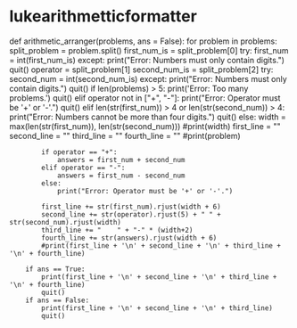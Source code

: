 # lukearithmetticformatter
def arithmetic_arranger(problems, ans = False):
    for problem in problems:
        split_problem = problem.split()
        first_num_is = split_problem[0]
        try:
            first_num = int(first_num_is)
        except:
            print("Error: Numbers must only contain digits.")
            quit()
        operator = split_problem[1]
        second_num_is = split_problem[2]
        try:
            second_num = int(second_num_is)
        except:
            print("Error: Numbers must only contain digits.")
            quit()
        if len(problems) > 5:
            print('Error: Too many problems.')
            quit()
        elif operator not in ["+", "-"]:
            print("Error: Operator must be '+' or '-'.")
            quit()
        elif len(str(first_num)) > 4 or len(str(second_num)) > 4:
            print("Error: Numbers cannot be more than four digits.")
            quit()
        else:
            width = max(len(str(first_num)), len(str(second_num)))
            #print(width)
            first_line = ""
            second_line = ""
            third_line = ""
            fourth_line = ""
            #print(problem)

            if operator == "+":
                answers = first_num + second_num
            elif operator == "-":
                answers = first_num - second_num
            else:
                print("Error: Operator must be '+' or '-'.")

            first_line += str(first_num).rjust(width + 6)
            second_line += str(operator).rjust(5) + " " + str(second_num).rjust(width)
            third_line += "    " + "-" * (width+2)
            fourth_line += str(answers).rjust(width + 6)
            #print(first_line + '\n' + second_line + '\n' + third_line + '\n' + fourth_line)

        if ans == True:
            print(first_line + '\n' + second_line + '\n' + third_line + '\n' + fourth_line)
            quit()
        if ans == False:
            print(first_line + '\n' + second_line + '\n' + third_line)
            quit()
